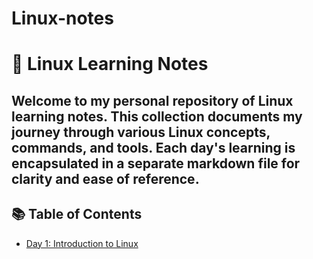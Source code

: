 # Linux-notes
# 🐧 Linux Learning Notes

Welcome to my personal repository of Linux learning notes. This collection documents my journey through various Linux concepts, commands, and tools. Each day's learning is encapsulated in a separate markdown file for clarity and ease of reference.
---

## 📚 Table of Contents

- [Day 1: Introduction to Linux](day1.md)

